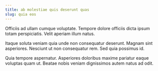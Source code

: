```yaml
---
title: ab molestiae quis deserunt quas
slug: quia eos
---
```


Officiis ad ullam cumque voluptate. Tempore dolore officiis dicta ipsum totam perspiciatis. Velit aperiam illum natus.

Itaque soluta veniam quia unde non consequatur deserunt. Magnam sint asperiores. Nesciunt ut non consequatur rem. Sed quia possimus id.

Quia tempore aspernatur. Asperiores doloribus maxime pariatur eaque voluptas quam ut. Beatae nobis veniam dignissimos autem natus ad odit.
